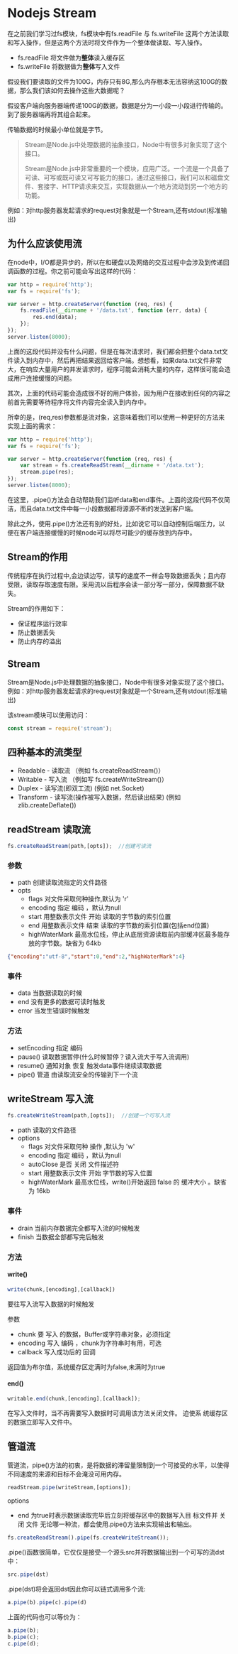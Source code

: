 # Nodejs Stream

在之前我们学习过fs模块，fs模块中有fs.readFile 与 fs.writeFile 这两个方法读取和写入操作，但是这两个方法时将文件作为一个整体做读取、写入操作。

- fs.readFile 将文件做为**整体**读入缓存区
- fs.writeFile 将数据做为**整体**写入文件

假设我们要读取的文件为100G，内存只有8G,那么内存根本无法容纳这100G的数据，那么我们该如何去操作这些大数据呢？

假设客户端向服务器端传递100G的数据，数据是分为一小段一小段进行传输的。到了服务器端再将其组合起来。

传输数据的时候最小单位就是字节。

> Stream是Node.js中处理数据的抽象接口，Node中有很多对象实现了这个接口。
>
> Stream是Node.js中非常重要的一个模块，应用广泛。一个流是一个具备了可读、可写或既可读又可写能力的接口，通过这些接口，我们可以和磁盘文件、套接字、HTTP请求来交互，实现数据从一个地方流动到另一个地方的功能。

例如：对http服务器发起请求的request对象就是一个Stream,还有stdout(标准输出)

## 为什么应该使用流

在node中，I/O都是异步的，所以在和硬盘以及网络的交互过程中会涉及到传递回调函数的过程。你之前可能会写出这样的代码：

```js
var http = require('http');
var fs = require('fs');

var server = http.createServer(function (req, res) {
    fs.readFile(__dirname + '/data.txt', function (err, data) {
        res.end(data);
    });
});
server.listen(8000);
```

上面的这段代码并没有什么问题，但是在每次请求时，我们都会把整个data.txt文件读入到内存中，然后再把结果返回给客户端。想想看，如果data.txt文件非常大，在响应大量用户的并发请求时，程序可能会消耗大量的内存，这样很可能会造成用户连接缓慢的问题。

其次，上面的代码可能会造成很不好的用户体验，因为用户在接收到任何的内容之前首先需要等待程序将文件内容完全读入到内存中。

所幸的是，(req,res)参数都是流对象，这意味着我们可以使用一种更好的方法来实现上面的需求：

```js
var http = require('http');
var fs = require('fs');

var server = http.createServer(function (req, res) {
    var stream = fs.createReadStream(__dirname + '/data.txt');
    stream.pipe(res);
});
server.listen(8000);
```

在这里，.pipe()方法会自动帮助我们监听data和end事件。上面的这段代码不仅简洁，而且data.txt文件中每一小段数据都将源源不断的发送到客户端。

除此之外，使用.pipe()方法还有别的好处，比如说它可以自动控制后端压力，以便在客户端连接缓慢的时候node可以将尽可能少的缓存放到内存中。

## Stream的作用

传统程序在执行过程中,会边读边写，读写的速度不一样会导致数据丢失；且内存受限，读取存取速度有限。采用流以后程序会读一部分写一部分，保障数据不缺失。

Stream的作用如下：

- 保证程序运行效率
- 防止数据丢失
- 防止内存的溢出

## Stream

Stream是Node.js中处理数据的抽象接口，Node中有很多对象实现了这个接口。 例如：对http服务器发起请求的request对象就是一个Stream,还有stdout(标准输出)

该stream模块可以使用访问：

```js
const stream = require('stream');
```

## 四种基本的流类型

- Readable - 读取流 （例如 fs.createReadStream()）
- Writable - 写入流 （例如写 fs.createWriteStream()）
- Duplex - 读写流(即双工流) (例如 net.Socket)
- Transform - 读写流(操作被写入数据，然后读出结果) (例如 zlib.createDeflate())

## readStream 读取流

```js
fs.createReadStream(path,[opts]);  //创建可读流
```

### 参数

- path 创建读取流指定的文件路径
- opts
  - flags 对文件采取何种操作,默认为 'r'
  - encoding 指定 编码 ，默认为null
  - start 用整数表示文件 开始 读取的字节数的索引位置
  - end 用整数表示文件 结束 读取的字节数的索引位置(包括end位置)
  - highWaterMark 最高水位线，停止从底层资源读取前内部缓冲区最多能存放的字节数。缺省为 64kb

```json
{"encoding":"utf-8","start":0,"end":2,"highWaterMark":4}
```

### 事件

- data 当数据读取的时候
- end 没有更多的数据可读时触发
- error 当发生错误时候触发

### 方法

- setEncoding 指定 编码
- pause() 读取数据暂停(什么时候暂停？读入流大于写入流调用)
- resume() 通知对象 恢复 触发data事件继续读取数据
- pipe() 管道 由读取流安全的传输到下一个流

## writeStream 写入流

```js
fs.createWriteStream(path,[opts]);  //创建一个可写入流
```

- path 读取的文件路径
- options
  - flags 对文件采取何种 操作 ,默认为 'w'
  - encoding 指定 编码 ，默认为null
  - autoClose 是否 关闭 文件描述符
  - start 用整数表示文件 开始 字节数的写入位置
  - highWaterMark 最高水位线，write()开始返回 false 的 缓冲大小 。缺省为 16kb

### 事件

- drain 当前内存数据完全都写入流的时候触发
- finish 当数据全部都写完后触发

### 方法

#### write()

```js
write(chunk,[encoding],[callback])
```

要往写入流写入数据的时候触发

参数

- chunk 要 写入 的数据，Buffer或字符串对象，必须指定
- encoding 写入 编码 ，chunk为字符串时有用，可选
- callback 写入成功后的 回调

返回值为布尔值，系统缓存区定满时为false,未满时为true

#### end()

```js
writable.end(chunk,[encoding],[callback]);
```

在写入文件时，当不再需要写入数据时可调用该方法关闭文件。 迫使系 统缓存区的数据立即写入文件中。

## 管道流

管道流，pipe()方法的初衷，是将数据的滞留量限制到一个可接受的水平，以使得不同速度的来源和目标不会淹没可用内存。

```js
readStream.pipe(writeStream,[options]);
```

options

- end 为true时表示数据读取完毕后立刻将缓存区中的数据写入目 标文件并 关闭 文件 无论哪一种流，都会使用.pipe()方法来实现输出和输出。

```js
fs.createReadStream().pipe(fs.createWriteStream());
```

.pipe()函数很简单，它仅仅是接受一个源头src并将数据输出到一个可写的流dst中：

```js
src.pipe(dst)
```

.pipe(dst)将会返回dst因此你可以链式调用多个流:

```js
a.pipe(b).pipe(c).pipe(d)
```

上面的代码也可以等价为：

```js
a.pipe(b);
b.pipe(c);
c.pipe(d);
```